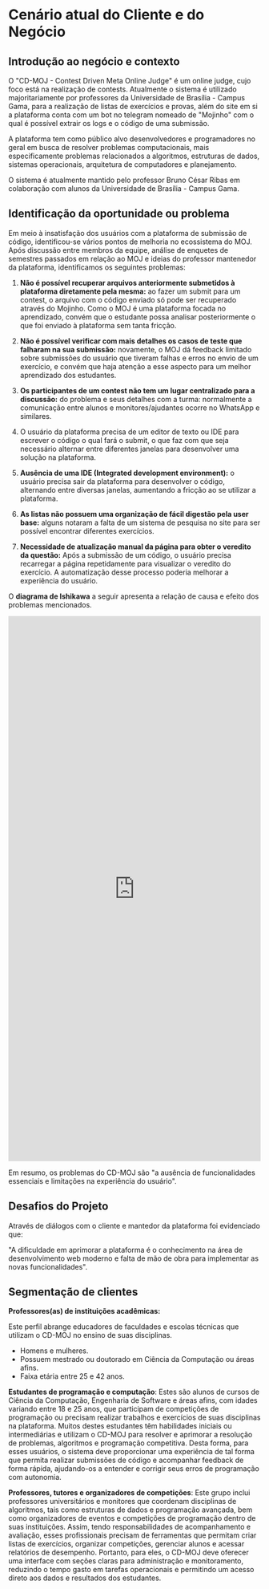 # Cenário atual do Cliente e do Negócio

## Introdução ao negócio e contexto

O "CD-MOJ - Contest Driven Meta Online Judge" é um online judge, cujo foco está na realização de contests. Atualmente o sistema é utilizado majoritariamente por professores da Universidade de Brasília - Campus Gama, para a realização de listas de exercícios e provas, além do site em si a plataforma conta com um bot no telegram nomeado de "Mojinho" com o qual é possível extrair os logs e o código de uma submissão.

A plataforma tem como público alvo desenvolvedores e programadores no geral em busca de resolver problemas computacionais, mais especificamente problemas relacionados a algoritmos, estruturas de dados, sistemas operacionais, arquitetura de computadores e planejamento.

O sistema é atualmente mantido pelo professor Bruno César Ribas em colaboração com alunos da Universidade de Brasília - Campus Gama.

## Identificação da oportunidade ou problema

Em meio à insatisfação dos usuários com a plataforma de submissão de código, identificou-se vários pontos de melhoria no ecossistema do MOJ. Após discussão entre membros da equipe, análise de enquetes de semestres passados em relação ao MOJ e ideias do professor mantenedor da plataforma, identificamos os seguintes problemas:

1. **Não é possível recuperar arquivos anteriormente submetidos à plataforma diretamente pela mesma:** ao fazer um submit para um contest, o arquivo com o código enviado só pode ser recuperado através do Mojinho. Como o MOJ é uma plataforma focada no aprendizado, convém que o estudante possa analisar posteriormente o que foi enviado à plataforma sem tanta fricção.

1. **Não é possível verificar com mais detalhes os casos de teste que falharam na sua submissão:** novamente, o MOJ dá feedback limitado sobre submissões do usuário que tiveram falhas e erros no envio de um exercício, e convém que haja atenção a esse aspecto para um melhor aprendizado dos estudantes.

1. **Os participantes de um contest não tem um lugar centralizado para a discussão:** do problema e seus detalhes com a turma: normalmente a comunicação entre alunos e monitores/ajudantes ocorre no WhatsApp e similares.

1. O usuário da plataforma precisa de um editor de texto ou IDE para escrever o código o qual fará o submit, o que faz com que seja necessário alternar entre diferentes janelas para desenvolver uma solução na plataforma.

1. **Ausência de uma IDE (Integrated development environment):** o usuário precisa sair da plataforma para desenvolver o código, alternando entre diversas janelas, aumentando a fricção ao se utilizar a plataforma.

1. **As listas não possuem uma organização de fácil digestão pela user base:** alguns notaram a falta de um sistema de pesquisa no site para ser possível encontrar diferentes exercícios.

1. **Necessidade de atualização manual da página para obter o veredito da questão:** Após a submissão de um código, o usuário precisa recarregar a página repetidamente para visualizar o veredito do exercício. A automatização desse processo poderia melhorar a experiência do usuário.

O **diagrama de Ishikawa** a seguir apresenta a relação de causa e efeito dos problemas mencionados.

<iframe frameborder="0" style="width:100%;height:1087px;" src="https://viewer.diagrams.net/?tags=%7B%7D&lightbox=1&highlight=0000ff&edit=_blank&layers=1&nav=1&title=Ishikawa.drawio#Uhttps%3A%2F%2Fdrive.google.com%2Fuc%3Fid%3D1VoB8x6kYtdlWgaWsdw_P5z6ERA_5mkL_%26export%3Ddownload"></iframe>

Em resumo, os problemas do CD-MOJ são "a ausência de funcionalidades essenciais e limitações na experiência do usuário".

## Desafios do Projeto

Através de diálogos com o cliente e mantedor da plataforma foi evidenciado que:

"A dificuldade em aprimorar a plataforma é o conhecimento na área de desenvolvimento web moderno e falta de mão de obra para implementar as novas funcionalidades".

## Segmentação de clientes

**Professores(as) de instituições acadêmicas:**

Este perfil abrange educadores de faculdades e escolas técnicas que utilizam o CD-MOJ no ensino de suas disciplinas.

- Homens e mulheres.
- Possuem mestrado ou doutorado em Ciência da Computação ou áreas afins.
- Faixa etária entre 25 e 42 anos.

**Estudantes de programação e computação**: Estes são alunos de cursos de Ciência da Computação, Engenharia de Software e áreas afins, com idades variando entre 18 e 25 anos, que participam de competições de programação ou precisam realizar trabalhos e exercícios de suas disciplinas na plataforma. Muitos destes estudantes têm habilidades iniciais ou intermediárias e utilizam o CD-MOJ para resolver e aprimorar a resolução de problemas, algoritmos e programação competitiva. Desta forma, para esses usuários, o sistema deve proporcionar uma experiência de tal forma que permita realizar submissões de código e acompanhar feedback de forma rápida, ajudando-os a entender e corrigir seus erros de programação com autonomia.

**Professores, tutores e organizadores de competições**: Este grupo inclui professores universitários e monitores que coordenam disciplinas de algoritmos, tais como estruturas de dados e programação avançada, bem como organizadores de eventos e competições de programação dentro de suas instituições. Assim, tendo responsabilidades de acompanhamento e avaliação, esses profissionais precisam de ferramentas que permitam criar listas de exercícios, organizar competições, gerenciar alunos e acessar relatórios de desempenho. Portanto, para eles, o CD-MOJ deve oferecer uma interface com seções claras para administração e monitoramento, reduzindo o tempo gasto em tarefas operacionais e permitindo um acesso direto aos dados e resultados dos estudantes.
